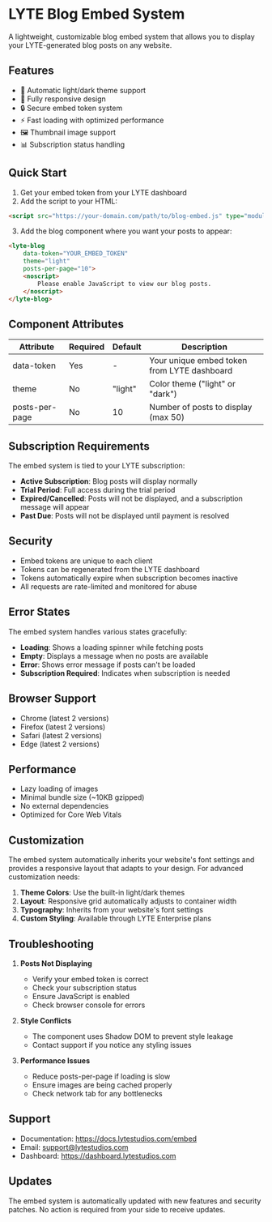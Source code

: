 # LYTE Blog Embed System

A lightweight, customizable blog embed system that allows you to display your LYTE-generated blog posts on any website.

## Features

- 🎨 Automatic light/dark theme support
- 📱 Fully responsive design
- 🔒 Secure embed token system
- ⚡ Fast loading with optimized performance
- 🖼️ Thumbnail image support
- 📊 Subscription status handling

## Quick Start

1. Get your embed token from your LYTE dashboard
2. Add the script to your HTML:
```html
<script src="https://your-domain.com/path/to/blog-embed.js" type="module"></script>
```

3. Add the blog component where you want your posts to appear:
```html
<lyte-blog 
    data-token="YOUR_EMBED_TOKEN" 
    theme="light" 
    posts-per-page="10">
    <noscript>
        Please enable JavaScript to view our blog posts.
    </noscript>
</lyte-blog>
```

## Component Attributes

| Attribute | Required | Default | Description |
|-----------|----------|---------|-------------|
| data-token | Yes | - | Your unique embed token from LYTE dashboard |
| theme | No | "light" | Color theme ("light" or "dark") |
| posts-per-page | No | 10 | Number of posts to display (max 50) |

## Subscription Requirements

The embed system is tied to your LYTE subscription:

- **Active Subscription**: Blog posts will display normally
- **Trial Period**: Full access during the trial period
- **Expired/Cancelled**: Posts will not be displayed, and a subscription message will appear
- **Past Due**: Posts will not be displayed until payment is resolved

## Security

- Embed tokens are unique to each client
- Tokens can be regenerated from the LYTE dashboard
- Tokens automatically expire when subscription becomes inactive
- All requests are rate-limited and monitored for abuse

## Error States

The embed system handles various states gracefully:

- **Loading**: Shows a loading spinner while fetching posts
- **Empty**: Displays a message when no posts are available
- **Error**: Shows error message if posts can't be loaded
- **Subscription Required**: Indicates when subscription is needed

## Browser Support

- Chrome (latest 2 versions)
- Firefox (latest 2 versions)
- Safari (latest 2 versions)
- Edge (latest 2 versions)

## Performance

- Lazy loading of images
- Minimal bundle size (~10KB gzipped)
- No external dependencies
- Optimized for Core Web Vitals

## Customization

The embed system automatically inherits your website's font settings and provides a responsive layout that adapts to your design. For advanced customization needs:

1. **Theme Colors**: Use the built-in light/dark themes
2. **Layout**: Responsive grid automatically adjusts to container width
3. **Typography**: Inherits from your website's font settings
4. **Custom Styling**: Available through LYTE Enterprise plans

## Troubleshooting

1. **Posts Not Displaying**
   - Verify your embed token is correct
   - Check your subscription status
   - Ensure JavaScript is enabled
   - Check browser console for errors

2. **Style Conflicts**
   - The component uses Shadow DOM to prevent style leakage
   - Contact support if you notice any styling issues

3. **Performance Issues**
   - Reduce posts-per-page if loading is slow
   - Ensure images are being cached properly
   - Check network tab for any bottlenecks

## Support

- Documentation: https://docs.lytestudios.com/embed
- Email: support@lytestudios.com
- Dashboard: https://dashboard.lytestudios.com

## Updates

The embed system is automatically updated with new features and security patches. No action is required from your side to receive updates.